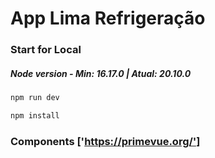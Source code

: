 # App Lima Refrigeração

### Start for Local
##### Node version - Min: 16.17.0 | Atual: 20.10.0
```sh
npm run dev
```
```sh
npm install
```

### Components ['https://primevue.org/']